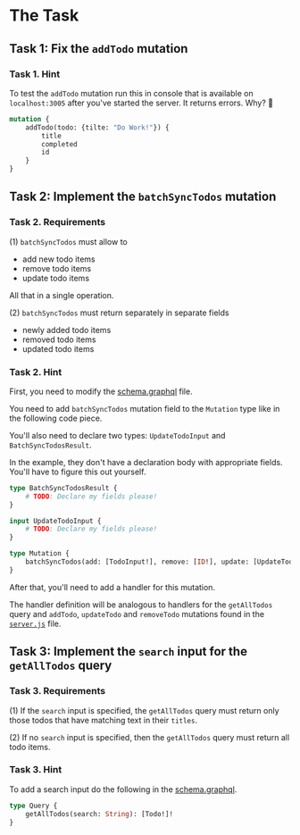 # The Task

## Task 1: Fix the `addTodo` mutation

### Task 1. Hint

To test the `addTodo` mutation run this in console that is available on `localhost:3005` after you've started the
server. It returns errors. Why? 🤔

```graphql
mutation {
    addTodo(todo: {tilte: "Do Work!"}) {
        title
        completed
        id
    }
}
```

## Task 2: Implement the `batchSyncTodos` mutation

### Task 2. Requirements

(1) `batchSyncTodos` must allow to

- add new todo items
- remove todo items
- update todo items

All that in a single operation.

(2) `batchSyncTodos` must return separately in separate fields

- newly added todo items
- removed todo items
- updated todo items

### Task 2. Hint

First, you need to modify the [schema.graphql](./schema.graphql) file.

You need to add `batchSyncTodos` mutation field to the `Mutation` type like in the following code piece.

You'll also need to declare two types: `UpdateTodoInput` and `BatchSyncTodosResult`.

In the example, they don't have a declaration body with appropriate fields. You'll have to figure this out yourself.

```graphql
type BatchSyncTodosResult {
    # TODO: Declare my fields please!
}

input UpdateTodoInput {
    # TODO: Declare my fields please!
}

type Mutation {
    batchSyncTodos(add: [TodoInput!], remove: [ID!], update: [UpdateTodoInput]): BatchSyncTodosResult
}
```

After that, you'll need to add a handler for this mutation.

The handler definition will be analogous to handlers for the `getAllTodos` query and `addTodo`, `updateTodo`
and `removeTodo` mutations found in the [`server.js`](./server.js) file.

## Task 3: Implement the `search` input for the `getAllTodos` query

### Task 3. Requirements

(1) If the `search` input is specified, the `getAllTodos` query must return only those todos that have matching text in
their `titles`.

(2) If no `search` input is specified, then the `getAllTodos` query must return all todo items.

### Task 3. Hint

To add a search input do the following in the [schema.graphql](./schema.graphql).

```graphql
type Query {
    getAllTodos(search: String): [Todo!]!
}
```



